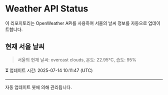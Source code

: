 
# Weather API Status

이 리포지토리는 OpenWeather API를 사용하여 서울의 날씨 정보를 자동으로 업데이트합니다.

## 현재 서울 날씨
> 서울의 현재 날씨: overcast clouds, 온도: 22.95°C, 습도: 95%

⏳ 업데이트 시간: 2025-07-14 10:11:47 (UTC)

---
자동 업데이트 봇에 의해 관리됩니다.
